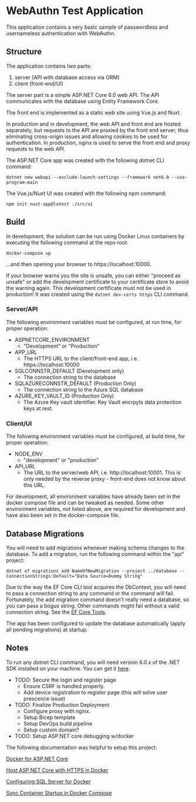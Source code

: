 # WebAuthn Test Application 
This application contains a very basic sample of passwordless and usernameless authentication with WebAuthn.

## Structure
The application contains two parts:

1. server (API with database access via ORM)
2. client (front-end/UI)

The server part is a simple <span>ASP.</span>NET Core 6.0 web API. The API communicates with the database using
Entity Framework Core.

The front end is implemented as a static web site using Vue.js and Nuxt.

In production and in development, the web API and front end are hosted separately, but requests to the API are
proxied by the front end server, thus eliminating cross-origin issues and allowing cookies to be used for authentication.
In production, nginx is used to serve the front end and proxy requests to the web API.


The <span>ASP.</span>NET Core app was created with the following dotnet CLI command:

 ```dotnet new webapi --exclude-launch-settings --framework net6.0 --use-program-main```

The Vue.js/Nuxt UI was created with the following npm command:

```npm init nuxt-app@latest ./src/ui```

## Build
In development, the solution can be run using Docker Linux containers by executing the following command at the repo root:

```docker-compose up```

...and then opening your browser to https://localhost:10000.

If your browser warns you the site is unsafe, you can either "proceed as unsafe" or add the development certificate to
your certificate store to avoid the warning again. This development certificate must not be used in production!
It was created using the `dotnet dev-certs https` CLI command.

### Server/API
The following environment variables must be configured, at run time, for proper operation:

* ASPNETCORE_ENVIRONMENT
  * "Development" or "Production"
* APP_URL
  * The HTTPS URL to the client/front-end app, i.e. https://localhost:10000
* SQLCONNSTR_DEFAULT (Development only)
  * The connection string to the database
* SQLAZURECONNSTR_DEFAULT (Production Only)
  * The connection string to the Azure SQL database
* AZURE_KEY_VAULT_ID (Production Only)
  * The Azure Key vault identifier. Key Vault encrpyts data protection keys at rest.

### Client/UI
The following environment variables must be configured, at build time, for proper operation:

* NODE_ENV
  * "development" or "production"
* API_URL
  * The URL to the server/web API, i.e. http://localhost:10001. This is only needed by the reverse
  proxy - front-end does not know about this URL.

For development, all environment variables have already been set in the docker compose file and can
be tweaked as needed. Some other environment variables, not listed above, are required for development and
have also been set in the docker-compose file.


## Database Migrations
You will need to add migrations whenever making schema changes to the database. To add a migration, run the following command
within the "api" project:

```dotnet ef migrations add NameOfNewMigration --project ../database -- ConnectionStrings:Default="Data Source=Dummy String"```

Due to the way the EF Core CLI tool acquires the DbContext, you will need to pass a connection string to any command or the
command will fail. Fortunately, the add migration command doesn't really need a database, so you can pass a bogus string.
Other commands might fail without a valid connection string. See the [EF Core Tools](https://learn.microsoft.com/en-us/ef/core/cli/dotnet).

The app has been configured to update the database automatically (apply all pending migrations) at startup.

## Notes

To run any dotnet CLI command, you will need version 6.0.x of the .NET SDK installed on your machine. You can get it
[here](https://dotnet.microsoft.com/en-us/download/dotnet/6.0).

* TODO: Secure the login and register page
  * Ensure CSRF is handled properly.
  * Add device registration to register page (this will solve user prescence issue)
* TODO: Finalize Production Deployment
  * Configure proxy with nginx.
  * Setup Bicep template
  * Setup DevOps build pipeline
  * Setup custom domain?
* TODO: Setup <span>ASP.</span>NET core debugging w/docker


The following documentation was helpful to setup this project:

[Docker for <span>ASP.</span>NET Core](https://learn.microsoft.com/en-us/aspnet/core/host-and-deploy/docker/building-net-docker-images?view=aspnetcore-6.0)

[Host <span>ASP.</span>NET Core with HTTPS in Docker](https://github.com/dotnet/dotnet-docker/blob/main/samples/host-aspnetcore-https.md)

[Configuring SQL Server for Docker](https://learn.microsoft.com/en-us/sql/linux/sql-server-linux-docker-container-configure)

[Sync Container Startup in Docker Compose](https://github.com/vishnubob/wait-for-it)